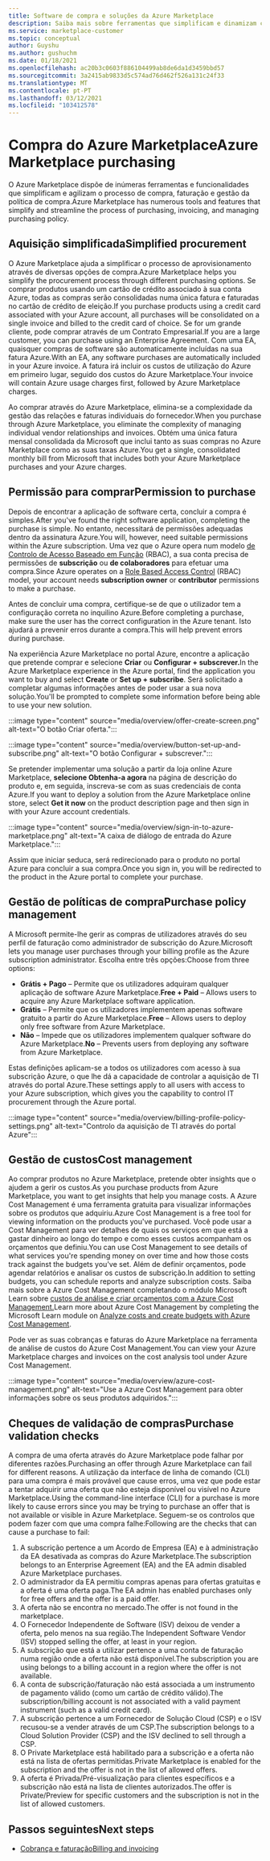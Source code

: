 ```yaml
---
title: Software de compra e soluções da Azure Marketplace
description: Saiba mais sobre ferramentas que simplificam e dinamizam compras e gestão de software no Azure Marketplace.
ms.service: marketplace-customer
ms.topic: conceptual
author: Guyshu
ms.author: gushuchm
ms.date: 01/18/2021
ms.openlocfilehash: ac20b3c0603f886104499ab8de6da1d3459bbd57
ms.sourcegitcommit: 3a2415ab9833d5c574ad76d462f526a131c24f33
ms.translationtype: MT
ms.contentlocale: pt-PT
ms.lasthandoff: 03/12/2021
ms.locfileid: "103412578"
---
```

# <a name="azure-marketplace-purchasing"></a><span data-ttu-id="39140-103">Compra do Azure Marketplace</span><span class="sxs-lookup"><span data-stu-id="39140-103">Azure Marketplace purchasing</span></span>

<span data-ttu-id="39140-104">O Azure Marketplace dispõe de inúmeras ferramentas e funcionalidades que simplificam e agilizam o processo de compra, faturação e gestão da política de compra.</span><span class="sxs-lookup"><span data-stu-id="39140-104">Azure Marketplace has numerous tools and features that simplify and streamline the process of purchasing, invoicing, and managing purchasing policy.</span></span>

## <a name="simplified-procurement"></a><span data-ttu-id="39140-105">Aquisição simplificada</span><span class="sxs-lookup"><span data-stu-id="39140-105">Simplified procurement</span></span>

<span data-ttu-id="39140-106">O Azure Marketplace ajuda a simplificar o processo de aprovisionamento através de diversas opções de compra.</span><span class="sxs-lookup"><span data-stu-id="39140-106">Azure Marketplace helps you simplify the procurement process through different purchasing options.</span></span> <span data-ttu-id="39140-107">Se comprar produtos usando um cartão de crédito associado à sua conta Azure, todas as compras serão consolidadas numa única fatura e faturadas no cartão de crédito de eleição.</span><span class="sxs-lookup"><span data-stu-id="39140-107">If you purchase products using a credit card associated with your Azure account, all purchases will be consolidated on a single invoice and billed to the credit card of choice.</span></span> <span data-ttu-id="39140-108">Se for um grande cliente, pode comprar através de um Contrato Empresarial.</span><span class="sxs-lookup"><span data-stu-id="39140-108">If you are a large customer, you can purchase using an Enterprise Agreement.</span></span> <span data-ttu-id="39140-109">Com uma EA, quaisquer compras de software são automaticamente incluídas na sua fatura Azure.</span><span class="sxs-lookup"><span data-stu-id="39140-109">With an EA, any software purchases are automatically included in your Azure invoice.</span></span> <span data-ttu-id="39140-110">A fatura irá incluir os custos de utilização do Azure em primeiro lugar, seguido dos custos do Azure Marketplace.</span><span class="sxs-lookup"><span data-stu-id="39140-110">Your invoice will contain Azure usage charges first, followed by Azure Marketplace charges.</span></span>

<span data-ttu-id="39140-111">Ao comprar através do Azure Marketplace, elimina-se a complexidade da gestão das relações e faturas individuais do fornecedor.</span><span class="sxs-lookup"><span data-stu-id="39140-111">When you purchase through Azure Marketplace, you eliminate the complexity of managing individual vendor relationships and invoices.</span></span> <span data-ttu-id="39140-112">Obtém uma única fatura mensal consolidada da Microsoft que inclui tanto as suas compras no Azure Marketplace como as suas taxas Azure.</span><span class="sxs-lookup"><span data-stu-id="39140-112">You get a single, consolidated monthly bill from Microsoft that includes both your Azure Marketplace purchases and your Azure charges.</span></span>

## <a name="permission-to-purchase"></a><span data-ttu-id="39140-113">Permissão para comprar</span><span class="sxs-lookup"><span data-stu-id="39140-113">Permission to purchase</span></span>

<span data-ttu-id="39140-114">Depois de encontrar a aplicação de software certa, concluir a compra é simples.</span><span class="sxs-lookup"><span data-stu-id="39140-114">After you've found the right software application, completing the purchase is simple.</span></span> <span data-ttu-id="39140-115">No entanto, necessitará de permissões adequadas dentro da assinatura Azure.</span><span class="sxs-lookup"><span data-stu-id="39140-115">You will, however, need suitable permissions within the Azure subscription.</span></span> <span data-ttu-id="39140-116">Uma vez que o Azure opera num modelo [de Controlo de Acesso Baseado em Função](/azure/role-based-access-control/overview) (RBAC), a sua conta precisa de permissões de **subscrição** ou **de colaboradores** para efetuar uma compra.</span><span class="sxs-lookup"><span data-stu-id="39140-116">Since Azure operates on a [Role Based Access Control](/azure/role-based-access-control/overview) (RBAC) model, your account needs **subscription owner** or **contributor** permissions to make a purchase.</span></span>

<span data-ttu-id="39140-117">Antes de concluir uma compra, certifique-se de que o utilizador tem a configuração correta no inquilino Azure.</span><span class="sxs-lookup"><span data-stu-id="39140-117">Before completing a purchase, make sure the user has the correct configuration in the Azure tenant.</span></span> <span data-ttu-id="39140-118">Isto ajudará a prevenir erros durante a compra.</span><span class="sxs-lookup"><span data-stu-id="39140-118">This will help prevent errors during purchase.</span></span>

<span data-ttu-id="39140-119">Na experiência Azure Marketplace no portal Azure, encontre a aplicação que pretende comprar e selecione **Criar** ou **Configurar + subscrever.**</span><span class="sxs-lookup"><span data-stu-id="39140-119">In the Azure Marketplace experience in the Azure portal, find the application you want to buy and select **Create** or **Set up + subscribe**.</span></span> <span data-ttu-id="39140-120">Será solicitado a completar algumas informações antes de poder usar a sua nova solução.</span><span class="sxs-lookup"><span data-stu-id="39140-120">You'll be prompted to complete some information before being able to use your new solution.</span></span>

:::image type="content" source="media/overview/offer-create-screen.png" alt-text="O botão Criar oferta.":::

:::image type="content" source="media/overview/button-set-up-and-subscribe.png" alt-text="O botão Configurar + subscrever.":::

<span data-ttu-id="39140-123">Se pretender implementar uma solução a partir da loja online Azure Marketplace, **selecione Obtenha-a agora** na página de descrição do produto e, em seguida, inscreva-se com as suas credenciais de conta Azure.</span><span class="sxs-lookup"><span data-stu-id="39140-123">If you want to deploy a solution from the Azure Marketplace online store, select **Get it now** on the product description page and then sign in with your Azure account credentials.</span></span>

:::image type="content" source="media/overview/sign-in-to-azure-marketplace.png" alt-text="A caixa de diálogo de entrada do Azure Marketplace.":::

<span data-ttu-id="39140-125">Assim que iniciar seduca, será redirecionado para o produto no portal Azure para concluir a sua compra.</span><span class="sxs-lookup"><span data-stu-id="39140-125">Once you sign in, you will be redirected to the product in the Azure portal to complete your purchase.</span></span>

## <a name="purchase-policy-management"></a><span data-ttu-id="39140-126">Gestão de políticas de compra</span><span class="sxs-lookup"><span data-stu-id="39140-126">Purchase policy management</span></span>

<span data-ttu-id="39140-127">A Microsoft permite-lhe gerir as compras de utilizadores através do seu perfil de faturação como administrador de subscrição do Azure.</span><span class="sxs-lookup"><span data-stu-id="39140-127">Microsoft lets you manage user purchases through your billing profile as the Azure subscription administrator.</span></span> <span data-ttu-id="39140-128">Escolha entre três opções:</span><span class="sxs-lookup"><span data-stu-id="39140-128">Choose from three options:</span></span>

- <span data-ttu-id="39140-129">**Grátis + Pago** – Permite que os utilizadores adquiram qualquer aplicação de software Azure Marketplace.</span><span class="sxs-lookup"><span data-stu-id="39140-129">**Free + Paid** – Allows users to acquire any Azure Marketplace software application.</span></span>
- <span data-ttu-id="39140-130">**Grátis** – Permite que os utilizadores implementem apenas software gratuito a partir do Azure Marketplace.</span><span class="sxs-lookup"><span data-stu-id="39140-130">**Free** – Allows users to deploy only free software from Azure Marketplace.</span></span>
- <span data-ttu-id="39140-131">**Não** – Impede que os utilizadores implementem qualquer software do Azure Marketplace.</span><span class="sxs-lookup"><span data-stu-id="39140-131">**No** – Prevents users from deploying any software from Azure Marketplace.</span></span>

<span data-ttu-id="39140-132">Estas definições aplicam-se a todos os utilizadores com acesso à sua subscrição Azure, o que lhe dá a capacidade de controlar a aquisição de TI através do portal Azure.</span><span class="sxs-lookup"><span data-stu-id="39140-132">These settings apply to all users with access to your Azure subscription, which gives you the capability to control IT procurement through the Azure portal.</span></span>

:::image type="content" source="media/overview/billing-profile-policy-settings.png" alt-text="Controlo da aquisição de TI através do portal Azure":::

## <a name="cost-management"></a><span data-ttu-id="39140-134">Gestão de custos</span><span class="sxs-lookup"><span data-stu-id="39140-134">Cost management</span></span>

<span data-ttu-id="39140-135">Ao comprar produtos no Azure Marketplace, pretende obter insights que o ajudem a gerir os custos.</span><span class="sxs-lookup"><span data-stu-id="39140-135">As you purchase products from Azure Marketplace, you want to get insights that help you manage costs.</span></span> <span data-ttu-id="39140-136">A Azure Cost Management é uma ferramenta gratuita para visualizar informações sobre os produtos que adquiriu.</span><span class="sxs-lookup"><span data-stu-id="39140-136">Azure Cost Management is a free tool for viewing information on the products you've purchased.</span></span> <span data-ttu-id="39140-137">Você pode usar a Cost Management para ver detalhes de quais os serviços em que está a gastar dinheiro ao longo do tempo e como esses custos acompanham os orçamentos que definiu.</span><span class="sxs-lookup"><span data-stu-id="39140-137">You can use Cost Management to see details of what services you're spending money on over time and how those costs track against the budgets you've set.</span></span> <span data-ttu-id="39140-138">Além de definir orçamentos, pode agendar relatórios e analisar os custos de subscrição.</span><span class="sxs-lookup"><span data-stu-id="39140-138">In addition to setting budgets, you can schedule reports and analyze subscription costs.</span></span> <span data-ttu-id="39140-139">Saiba mais sobre a Azure Cost Management completando o módulo Microsoft Learn sobre [custos de análise e criar orçamentos com a Azure Cost Management.](/learn/modules/analyze-costs-create-budgets-azure-cost-management/)</span><span class="sxs-lookup"><span data-stu-id="39140-139">Learn more about Azure Cost Management by completing the Microsoft Learn module on [Analyze costs and create budgets with Azure Cost Management](/learn/modules/analyze-costs-create-budgets-azure-cost-management/).</span></span>

<span data-ttu-id="39140-140">Pode ver as suas cobranças e faturas do Azure Marketplace na ferramenta de análise de custos do Azure Cost Management.</span><span class="sxs-lookup"><span data-stu-id="39140-140">You can view your Azure Marketplace charges and invoices on the cost analysis tool under Azure Cost Management.</span></span>

:::image type="content" source="media/overview/azure-cost-management.png" alt-text="Use a Azure Cost Management para obter informações sobre os seus produtos adquiridos.":::

## <a name="purchase-validation-checks"></a><span data-ttu-id="39140-142">Cheques de validação de compras</span><span class="sxs-lookup"><span data-stu-id="39140-142">Purchase validation checks</span></span>

<span data-ttu-id="39140-143">A compra de uma oferta através do Azure Marketplace pode falhar por diferentes razões.</span><span class="sxs-lookup"><span data-stu-id="39140-143">Purchasing an offer through Azure Marketplace can fail for different reasons.</span></span> <span data-ttu-id="39140-144">A utilização da interface de linha de comando (CLI) para uma compra é mais provável que cause erros, uma vez que pode estar a tentar adquirir uma oferta que não esteja disponível ou visível no Azure Marketplace.</span><span class="sxs-lookup"><span data-stu-id="39140-144">Using the command-line interface (CLI) for a purchase is more likely to cause errors since you may be trying to purchase an offer that is not available or visible in Azure Marketplace.</span></span> <span data-ttu-id="39140-145">Seguem-se os controlos que podem fazer com que uma compra falhe:</span><span class="sxs-lookup"><span data-stu-id="39140-145">Following are the checks that can cause a purchase to fail:</span></span>

1. <span data-ttu-id="39140-146">A subscrição pertence a um Acordo de Empresa (EA) e à administração da EA desativada as compras do Azure Marketplace.</span><span class="sxs-lookup"><span data-stu-id="39140-146">The subscription belongs to an Enterprise Agreement (EA) and the EA admin disabled Azure Marketplace purchases.</span></span>
1. <span data-ttu-id="39140-147">O administrador da EA permitiu compras apenas para ofertas gratuitas e a oferta é uma oferta paga.</span><span class="sxs-lookup"><span data-stu-id="39140-147">The EA admin has enabled purchases only for free offers and the offer is a paid offer.</span></span>
1. <span data-ttu-id="39140-148">A oferta não se encontra no mercado.</span><span class="sxs-lookup"><span data-stu-id="39140-148">The offer is not found in the marketplace.</span></span>
1. <span data-ttu-id="39140-149">O Fornecedor Independente de Software (ISV) deixou de vender a oferta, pelo menos na sua região.</span><span class="sxs-lookup"><span data-stu-id="39140-149">The Independent Software Vendor (ISV) stopped selling the offer, at least in your region.</span></span>
1. <span data-ttu-id="39140-150">A subscrição que está a utilizar pertence a uma conta de faturação numa região onde a oferta não está disponível.</span><span class="sxs-lookup"><span data-stu-id="39140-150">The subscription you are using belongs to a billing account in a region where the offer is not available.</span></span>
1. <span data-ttu-id="39140-151">A conta de subscrição/faturação não está associada a um instrumento de pagamento válido (como um cartão de crédito válido).</span><span class="sxs-lookup"><span data-stu-id="39140-151">The subscription/billing account is not associated with a valid payment instrument (such as a valid credit card).</span></span>
1. <span data-ttu-id="39140-152">A subscrição pertence a um Fornecedor de Solução Cloud (CSP) e o ISV recusou-se a vender através de um CSP.</span><span class="sxs-lookup"><span data-stu-id="39140-152">The subscription belongs to a Cloud Solution Provider (CSP) and the ISV declined to sell through a CSP.</span></span>
1. <span data-ttu-id="39140-153">O Private Marketplace está habilitado para a subscrição e a oferta não está na lista de ofertas permitidas.</span><span class="sxs-lookup"><span data-stu-id="39140-153">Private Marketplace is enabled for the subscription and the offer is not in the list of allowed offers.</span></span>
1. <span data-ttu-id="39140-154">A oferta é Privada/Pré-visualização para clientes específicos e a subscrição não está na lista de clientes autorizados.</span><span class="sxs-lookup"><span data-stu-id="39140-154">The offer is Private/Preview for specific customers and the subscription is not in the list of allowed customers.</span></span>

## <a name="next-steps"></a><span data-ttu-id="39140-155">Passos seguintes</span><span class="sxs-lookup"><span data-stu-id="39140-155">Next steps</span></span>

- [<span data-ttu-id="39140-156">Cobrança e faturação</span><span class="sxs-lookup"><span data-stu-id="39140-156">Billing and invoicing</span></span>](billing-invoicing.md)